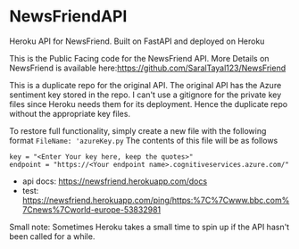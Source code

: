 # NewsFriendAPI
Heroku API for NewsFriend. Built on FastAPI and deployed on Heroku

This is the Public Facing code for the NewsFriend API. More Details on NewsFriend is available here:https://github.com/SaralTayal123/NewsFriend

This is a duplicate repo for the original API. The original API has the Azure sentiment key stored in the repo. I can't use a gitignore for the private key files since Heroku needs them for its deployment. Hence the duplicate repo without the appropriate key files.

To restore full functionality, simply create a new file with the following format
`FileName: 'azureKey.py`
The contents of this file will be as follows
```
key = "<Enter Your key here, keep the quotes>"
endpoint = "https://<Your endpoint name>.cognitiveservices.azure.com/"
```

- api docs: https://newsfriend.herokuapp.com/docs 
- test: https://newsfriend.herokuapp.com/ping/https:%7C%7Cwww.bbc.com%7Cnews%7Cworld-europe-53832981

Small note: Sometimes Heroku takes a small time to spin up if the API hasn't been called for a while.
